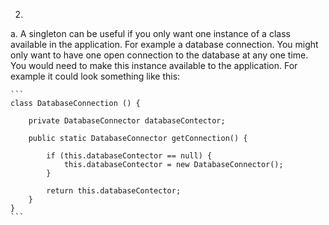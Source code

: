 2)
 a.
 	A singleton can be useful if you only want one instance of a class available in the application. For example a database connection.
 	You might only want to have one open connection to the database at any one time. You would need to make this instance available to the
 	application. For example it could look something like this:
 	
 	```
 	class DatabaseConnection () {
 	
 		private DatabaseConnector databaseContector;
 		
 		public static DatabaseConnector getConnection() {
 		
 			if (this.databaseContector == null) {
 				this.databaseContector = new DatabaseConnector();
 			}
 			
 			return this.databaseContector;
 		}
 	}
 	```